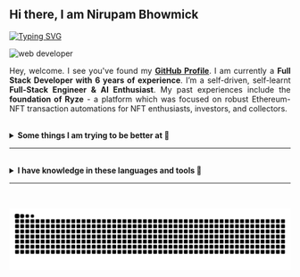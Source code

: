 ## Hi there, I am Nirupam Bhowmick
[![Typing SVG](https://readme-typing-svg.demolab.com?font=DM+Sans&pause=1000&color=3F80EC&width=435&lines=Full-Stack+Developer;Back-End+Developer;Front-End+Developer)](https://git.io/typing-svg)

<img src="assets/website.gif" alt="web developer">

<p align="justify"> Hey, welcome. I see you've found my <b><a href="https://github.com/jishrocks">GitHub Profile</a></b>. I am currently a <b>Full Stack Developer with 6 years of experience</b>. I’m a self-driven, self-learnt <b>Full-Stack Engineer & AI Enthusiast</b>. My past experiences include the <b>foundation of Ryze</b> - a platform which was focused on robust Ethereum-NFT transaction automations for NFT enthusiasts, investors, and collectors.</p>
<br>

<details>
  <summary><strong>Some things I am trying to be better at 🔧</strong></summary>
  <br>
  - Work 40-50 hours per week
  - Being more focused & productive
</details>

<hr>
<br>

<details>
  <summary><strong>I have knowledge in these languages and tools 🧠</strong></summary>
  <br>

  <table>
    <tr>
      <td align="center">
        <img alt="Golang" height=64px src="https://raw.githubusercontent.com/devicons/devicon/master/icons/go/go-original.svg">
        <br>Golang
      </td>
      <td align="center">
        <img alt="Python" height=64px src="https://raw.githubusercontent.com/devicons/devicon/master/icons/python/python-original.svg">
        <br>Python
      </td>
      <td align="center">
        <img alt="JavaScript" height=64px src="https://raw.githubusercontent.com/devicons/devicon/master/icons/javascript/javascript-original.svg">
        <br>JavaScript
      </td>
      <td align="center">
        <img alt="TypeScript" height=64px src="https://raw.githubusercontent.com/devicons/devicon/master/icons/typescript/typescript-original.svg">
        <br>TypeScript
      </td>
    </tr>
    <tr>
      <td align="center">
        <img alt="TailwindCSS" height=64px src="https://upload.wikimedia.org/wikipedia/commons/d/d5/Tailwind_CSS_Logo.svg">
        <br>TailwindCSS
      </td>
      <td align="center">
        <img alt="React" height=64px src="https://raw.githubusercontent.com/github/explore/80688e429a7d4ef2fca1e82350fe8e3517d3494d/topics/react/react.png">
        <br>React
      </td>
      <td align="center">
        <img alt="Next.js" height=64px src="https://assets.vercel.com/image/upload/v1662130559/nextjs/Icon_dark_background.png">
        <br>Next.js
      </td>
    </tr>
  </table>
</details>

<hr>
<br>

<p align="center">
  <img src="https://github.com/VishwaGauravIn/VishwaGauravIn/blob/output/github-contribution-grid-snake.svg">
</p>
